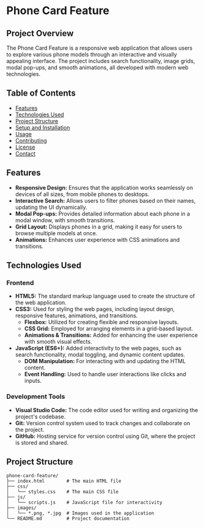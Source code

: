 # Phone Card Feature

## Project Overview
The Phone Card Feature is a responsive web application that allows users to explore various phone models through an interactive and visually appealing interface. The project includes search functionality, image grids, modal pop-ups, and smooth animations, all developed with modern web technologies.

## Table of Contents
- [Features](#features)
- [Technologies Used](#technologies-used)
- [Project Structure](#project-structure)
- [Setup and Installation](#setup-and-installation)
- [Usage](#usage)
- [Contributing](#contributing)
- [License](#license)
- [Contact](#contact)

## Features
- **Responsive Design:** Ensures that the application works seamlessly on devices of all sizes, from mobile phones to desktops.
- **Interactive Search:** Allows users to filter phones based on their names, updating the UI dynamically.
- **Modal Pop-ups:** Provides detailed information about each phone in a modal window, with smooth transitions.
- **Grid Layout:** Displays phones in a grid, making it easy for users to browse multiple models at once.
- **Animations:** Enhances user experience with CSS animations and transitions.

## Technologies Used

### Frontend
- **HTML5:** The standard markup language used to create the structure of the web application.
- **CSS3:** Used for styling the web pages, including layout design, responsive features, animations, and transitions.
  - **Flexbox:** Utilized for creating flexible and responsive layouts.
  - **CSS Grid:** Employed for arranging elements in a grid-based layout.
  - **Animations & Transitions:** Added for enhancing the user experience with smooth visual effects.
- **JavaScript (ES6+):** Added interactivity to the web pages, such as search functionality, modal toggling, and dynamic content updates.
  - **DOM Manipulation:** For interacting with and updating the HTML content.
  - **Event Handling:** Used to handle user interactions like clicks and inputs.

### Development Tools
- **Visual Studio Code:** The code editor used for writing and organizing the project's codebase.
- **Git:** Version control system used to track changes and collaborate on the project.
- **GitHub:** Hosting service for version control using Git, where the project is stored and shared.

## Project Structure
```plaintext
phone-card-feature/
├── index.html        # The main HTML file
├── css/
│   └── styles.css    # The main CSS file
├── js/
│   └── scripts.js    # JavaScript file for interactivity
├── images/
│   └── *.png, *.jpg  # Images used in the application
└── README.md         # Project documentation
